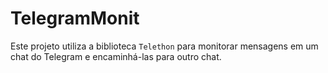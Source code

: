 # TelegramMonit
Este projeto utiliza a biblioteca `Telethon` para monitorar mensagens em um chat do Telegram e encaminhá-las para outro chat.
